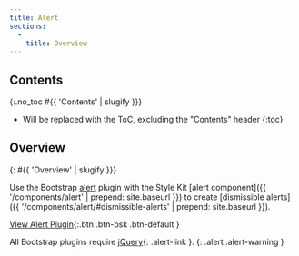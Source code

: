 ```yaml
---
title: Alert
sections:
  -
    title: Overview
---
```


## Contents
{:.no_toc #{{ 'Contents' | slugify }}}

* Will be replaced with the ToC, excluding the "Contents" header
{:toc}

## Overview
{: #{{ 'Overview' | slugify }}}

Use the Bootstrap [alert](http://getbootstrap.com/javascript/#alerts) plugin with the Style Kit
[alert component]({{ '/components/alert' | prepend: site.baseurl }}) to create
[dismissible alerts]({{ '/components/alert/#dismissible-alerts' | prepend: site.baseurl }}).

[View Alert Plugin](http://getbootstrap.com/javascript/#alerts){:.btn .btn-bsk .btn-default }

All Bootstrap plugins require [jQuery](https://jquery.com){: .alert-link }.
{: .alert .alert-warning }
